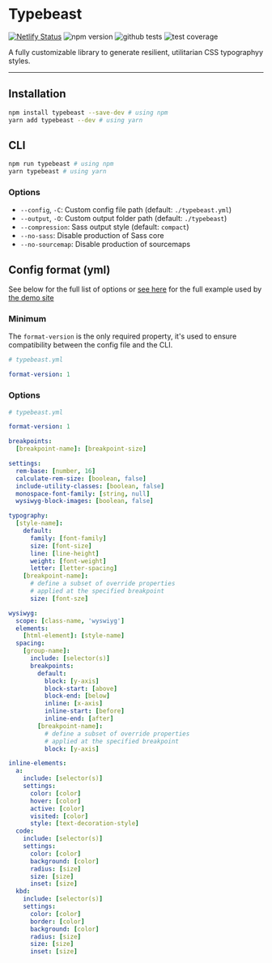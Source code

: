 # Typebeast

[![Netlify Status](https://api.netlify.com/api/v1/badges/df7ba928-fa2e-42c0-8150-88bdc3ddb95e/deploy-status)](https://app.netlify.com/sites/typebeast-library/deploys)
![npm version](https://img.shields.io/npm/v/typebeast)
![github tests](https://img.shields.io/github/workflow/status/xdmorgan/typebeast/Node.js%20CI)
![test coverage](https://img.shields.io/codecov/c/github/xdmorgan/typebeast)

A fully customizable library to generate resilient, utilitarian CSS typographyy styles.

---

## Installation

```zsh
npm install typebeast --save-dev # using npm
yarn add typebeast --dev # using yarn
```

## CLI

```zsh
npm run typebeast # using npm
yarn typebeast # using yarn
```

### Options

- `--config`, `-C`: Custom config file path (default: `./typebeast.yml`)
- `--output`, `-O`: Custom output folder path (default: `./typebeast`)
- `--compression`: Sass output style (default: `compact`)
- `--no-sass`: Disable production of Sass core
- `--no-sourcemap`: Disable production of sourcemaps

## Config format (yml)

See below for the full list of options or [see here](./typebeast.yml) for the full example used by [the demo site](https://typebeast-library.netlify.app)

### Minimum

The `format-version` is the only required property, it's used to ensure compatibility between the config file and the CLI.

```yml
# typebeast.yml

format-version: 1
```

### Options

```yml
# typebeast.yml

format-version: 1

breakpoints:
  [breakpoint-name]: [breakpoint-size]

settings:
  rem-base: [number, 16]
  calculate-rem-size: [boolean, false]
  include-utility-classes: [boolean, false]
  monospace-font-family: [string, null]
  wysiwyg-block-images: [boolean, false]

typography:
  [style-name]:
    default:
      family: [font-family]
      size: [font-size]
      line: [line-height]
      weight: [font-weight]
      letter: [letter-spacing]
    [breakpoint-name]:
      # define a subset of override properties
      # applied at the specified breakpoint
      size: [font-sze]

wysiwyg:
  scope: [class-name, 'wyswiyg']
  elements:
    [html-element]: [style-name]
  spacing:
    [group-name]:
      include: [selector(s)]
      breakpoints:
        default:
          block: [y-axis]
          block-start: [above]
          block-end: [below]
          inline: [x-axis]
          inline-start: [before]
          inline-end: [after]
        [breakpoint-name]:
          # define a subset of override properties
          # applied at the specified breakpoint
          block: [y-axis]

inline-elements:
  a:
    include: [selector(s)]
    settings:
      color: [color]
      hover: [color]
      active: [color]
      visited: [color]
      style: [text-decoration-style]
  code:
    include: [selector(s)]
    settings:
      color: [color]
      background: [color]
      radius: [size]
      size: [size]
      inset: [size]
  kbd:
    include: [selector(s)]
    settings:
      color: [color]
      border: [color]
      background: [color]
      radius: [size]
      size: [size]
      inset: [size]
```
